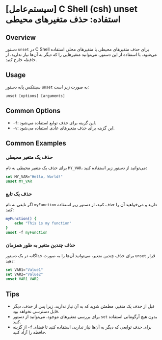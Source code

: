 # [سیستم‌عامل] C Shell (csh) unset استفاده: حذف متغیرهای محیطی

## Overview
دستور `unset` در C Shell برای حذف متغیرهای محیطی یا متغیرهای محلی استفاده می‌شود. با استفاده از این دستور، می‌توانید متغیرهایی را که دیگر به آن‌ها نیاز ندارید، از حافظه خارج کنید.

## Usage
سینتکس پایه دستور `unset` به صورت زیر است:

```
unset [options] [arguments]
```

## Common Options
- `-f`: این گزینه برای حذف توابع استفاده می‌شود.
- `-v`: این گزینه برای حذف متغیرهای عادی استفاده می‌شود.

## Common Examples
### حذف یک متغیر محیطی
برای حذف یک متغیر محیطی به نام `MY_VAR`، می‌توانید از دستور زیر استفاده کنید:

```csh
set MY_VAR="Hello, World!"
unset MY_VAR
```

### حذف یک تابع
اگر تابعی به نام `myFunction` دارید و می‌خواهید آن را حذف کنید، از دستور زیر استفاده کنید:

```csh
myFunction() {
    echo "This is my function"
}
unset -f myFunction
```

### حذف چندین متغیر به طور همزمان
برای حذف چندین متغیر، می‌توانید آن‌ها را به صورت جداگانه در یک دستور `unset` قرار دهید:

```csh
set VAR1="Value1"
set VAR2="Value2"
unset VAR1 VAR2
```

## Tips
- قبل از حذف یک متغیر، مطمئن شوید که به آن نیاز ندارید، زیرا پس از حذف، دیگر قابل دسترسی نخواهد بود.
- برای بررسی متغیرهای موجود، می‌توانید از دستور `set` بدون هیچ آرگومانی استفاده کنید.
- از گزینه `-f` برای حذف توابعی که دیگر به آن‌ها نیاز ندارید، استفاده کنید تا فضای حافظه را آزاد کنید.